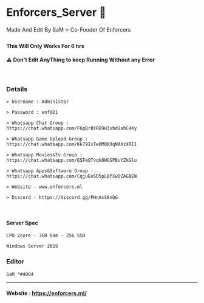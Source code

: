 # Enforcers_Server 🍃

Made And Edit By SaM ⭐️ Co-Fouder Of Enforcers 

#### This Will Only Works For 6 hrs


#### ⚠ Don't Edit AnyThing to keep Running Without any Error 

<br>

### Details
```
> Username : Administor 

> Password : enf@21

> Whatsapp Chat Group : https://chat.whatsapp.com/F6pBrBYRB9H3vbd8ahC4Xy

> Whatsapp Game Upload Group : https://chat.whatsapp.com/Kk79IxTe0MQK0qNAXzXRI1

> Whatsapp Movies&Tv Group : https://chat.whatsapp.com/ESFeQTvqk8WGSPBuYZkGlu

> Whatsapp Apps&Software Group : https://chat.whatsapp.com/CqjuEeSD5pLBfXwOZAGBEW

> Website - www.enforcers.ml

> Discord - https://discord.gg/PHnAsS8nQG

```
<br>


#### Server Spec
```
CPU 2core - 7GB Ram - 256 SSD

Windows Server 2019
```

### Editor
```
SaM ™#4004

```
---

#### Website : https://enforcers.ml/
